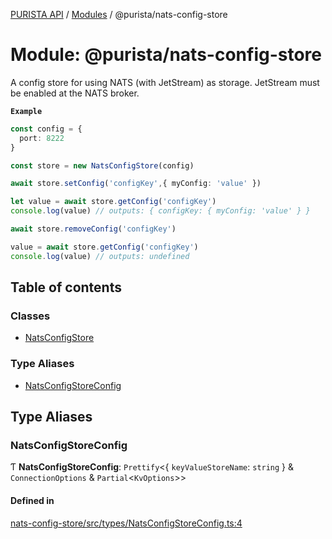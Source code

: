 [PURISTA API](../README.md) / [Modules](../modules.md) / @purista/nats-config-store

# Module: @purista/nats-config-store

A config store for using NATS (with JetStream) as storage.
JetStream must be enabled at the NATS broker.

**`Example`**

```typescript
const config = {
  port: 8222
}

const store = new NatsConfigStore(config)

await store.setConfig('configKey',{ myConfig: 'value' })

let value = await store.getConfig('configKey')
console.log(value) // outputs: { configKey: { myConfig: 'value' } }

await store.removeConfig('configKey')

value = await store.getConfig('configKey')
console.log(value) // outputs: undefined
```

## Table of contents

### Classes

- [NatsConfigStore](../classes/purista_nats_config_store.NatsConfigStore.md)

### Type Aliases

- [NatsConfigStoreConfig](purista_nats_config_store.md#natsconfigstoreconfig)

## Type Aliases

### NatsConfigStoreConfig

Ƭ **NatsConfigStoreConfig**: `Prettify`\<\{ `keyValueStoreName`: `string`  } & `ConnectionOptions` & `Partial`\<`KvOptions`\>\>

#### Defined in

[nats-config-store/src/types/NatsConfigStoreConfig.ts:4](https://github.com/sebastianwessel/purista/blob/master/packages/nats-config-store/src/types/NatsConfigStoreConfig.ts#L4)
